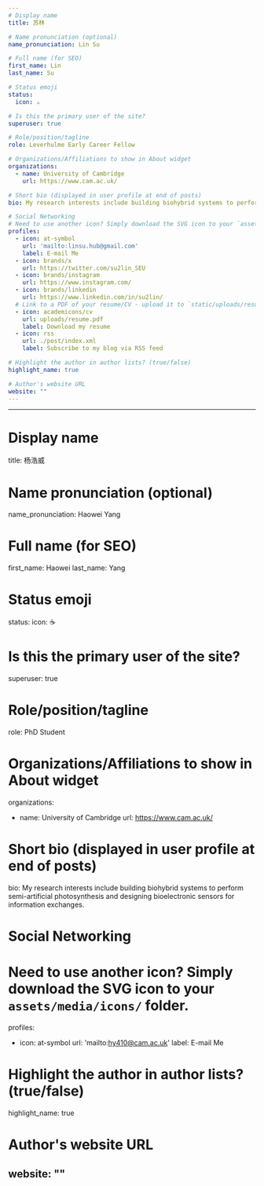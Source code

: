 ```yaml
---
# Display name
title: 苏林

# Name pronunciation (optional)
name_pronunciation: Lin Su

# Full name (for SEO)
first_name: Lin
last_name: Su

# Status emoji
status:
  icon: ☕️

# Is this the primary user of the site?
superuser: true

# Role/position/tagline
role: Leverhulme Early Career Fellow

# Organizations/Affiliations to show in About widget
organizations:
  - name: University of Cambridge
    url: https://www.cam.ac.uk/

# Short bio (displayed in user profile at end of posts)
bio: My research interests include building biohybrid systems to perform semi-artificial photosynthesis and designing bioelectronic sensors for information exchanges.

# Social Networking
# Need to use another icon? Simply download the SVG icon to your `assets/media/icons/` folder.
profiles:
  - icon: at-symbol
    url: 'mailto:linsu.hub@gmail.com'
    label: E-mail Me
  - icon: brands/x
    url: https://twitter.com/su2lin_SEU
  - icon: brands/instagram
    url: https://www.instagram.com/
  - icon: brands/linkedin
    url: https://www.linkedin.com/in/su2lin/
  # Link to a PDF of your resume/CV - upload it to `static/uploads/resume.pdf`
  - icon: academicons/cv
    url: uploads/resume.pdf
    label: Download my resume
  - icon: rss
    url: ./post/index.xml
    label: Subscribe to my blog via RSS feed

# Highlight the author in author lists? (true/false)
highlight_name: true

# Author's website URL
website: ""
---
```

---
# Display name
title: 杨浩威

# Name pronunciation (optional)
name_pronunciation: Haowei Yang

# Full name (for SEO)
first_name: Haowei
last_name: Yang

# Status emoji
status:
  icon: ☕️

# Is this the primary user of the site?
superuser: true

# Role/position/tagline
role: PhD Student

# Organizations/Affiliations to show in About widget
organizations:
  - name: University of Cambridge
    url: https://www.cam.ac.uk/

# Short bio (displayed in user profile at end of posts)
bio: My research interests include building biohybrid systems to perform semi-artificial photosynthesis and designing bioelectronic sensors for information exchanges.

# Social Networking
# Need to use another icon? Simply download the SVG icon to your `assets/media/icons/` folder.
profiles:
  - icon: at-symbol
    url: 'mailto:hy410@cam.ac.uk'
    label: E-mail Me

# Highlight the author in author lists? (true/false)
highlight_name: true

# Author's website URL
website: ""
---
